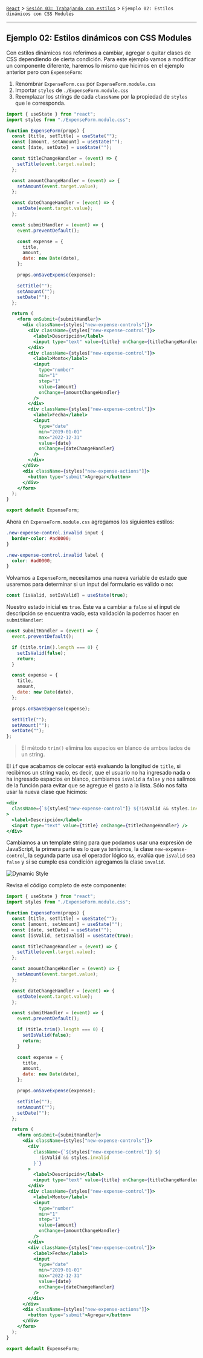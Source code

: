 [`React`](../../README.md) > [`Sesión 03: Trabajando con estilos`](../Readme.md) > `Ejemplo 02: Estilos dinámicos con CSS Modules`

---

## Ejemplo 02: Estilos dinámicos con CSS Modules

Con estilos dinámicos nos referimos a cambiar, agregar o quitar clases de CSS dependiendo de cierta condición. Para este ejemplo vamos a modificar un componente diferente, haremos lo mismo que hicimos en el ejemplo anterior pero con `ExpenseForm`:

1. Renombrar `ExpenseForm.css` por `ExpenseForm.module.css`
2. Importar `styles` de `./ExpenseForm.module.css`
3. Reemplazar los strings de cada `className` por la propiedad de `styles` que le corresponda.

```jsx
import { useState } from "react";
import styles from "./ExpenseForm.module.css";

function ExpenseForm(props) {
  const [title, setTitle] = useState("");
  const [amount, setAmount] = useState("");
  const [date, setDate] = useState("");

  const titleChangeHandler = (event) => {
    setTitle(event.target.value);
  };

  const amountChangeHandler = (event) => {
    setAmount(event.target.value);
  };

  const dateChangeHandler = (event) => {
    setDate(event.target.value);
  };

  const submitHandler = (event) => {
    event.preventDefault();

    const expense = {
      title,
      amount,
      date: new Date(date),
    };

    props.onSaveExpense(expense);

    setTitle("");
    setAmount("");
    setDate("");
  };

  return (
    <form onSubmit={submitHandler}>
      <div className={styles["new-expense-controls"]}>
        <div className={styles["new-expense-control"]}>
          <label>Descripción</label>
          <input type="text" value={title} onChange={titleChangeHandler} />
        </div>
        <div className={styles["new-expense-control"]}>
          <label>Monto</label>
          <input
            type="number"
            min="1"
            step="1"
            value={amount}
            onChange={amountChangeHandler}
          />
        </div>
        <div className={styles["new-expense-control"]}>
          <label>Fecha</label>
          <input
            type="date"
            min="2019-01-01"
            max="2022-12-31"
            value={date}
            onChange={dateChangeHandler}
          />
        </div>
      </div>
      <div className={styles["new-expense-actions"]}>
        <button type="submit">Agregar</button>
      </div>
    </form>
  );
}

export default ExpenseForm;
```

Ahora en `ExpenseForm.module.css` agregamos los siguientes estilos:

```css
.new-expense-control.invalid input {
  border-color: #ad0000;
}

.new-expense-control.invalid label {
  color: #ad0000;
}
```

Volvamos a `ExpenseForm`, necesitamos una nueva variable de estado que usaremos para determinar si un input del formulario es válido o no:

```jsx
const [isValid, setIsValid] = useState(true);
```

Nuestro estado inicial es `true`. Este va a cambiar a `false` si el input de descripción se encuentra vacío, esta validación la podemos hacer en `submitHandler`:

```jsx
const submitHandler = (event) => {
  event.preventDefault();

  if (title.trim().length === 0) {
    setIsValid(false);
    return;
  }

  const expense = {
    title,
    amount,
    date: new Date(date),
  };

  props.onSaveExpense(expense);

  setTitle("");
  setAmount("");
  setDate("");
};
```

> El método `trim()` elimina los espacios en blanco de ambos lados de un string.

El `if` que acabamos de colocar está evaluando la longitud de `title`, si recibimos un string vacío, es decir, que el usuario no ha ingresado nada o ha ingresado espacios en blanco, cambiamos `isValid` a `false` y nos salimos de la función para evitar que se agregue el gasto a la lista. Sólo nos falta usar la nueva clase que hicimos:

```jsx
<div
  className={`${styles["new-expense-control"]} ${!isValid && styles.invalid}`}
>
  <label>Descripción</label>
  <input type="text" value={title} onChange={titleChangeHandler} />
</div>
```

Cambiamos a un template string para que podamos usar una expresión de JavaScript, la primera parte es lo que ya teníamos, la clase `new-expense-control`, la segunda parte usa el operador lógico `&&`, evalúa que `isValid` sea `false` y si se cumple esa condición agregamos la clase `invalid`.

![Dynamic Style](./assets/dynamic-style.gif)

Revisa el código completo de este componente:

```jsx
import { useState } from "react";
import styles from "./ExpenseForm.module.css";

function ExpenseForm(props) {
  const [title, setTitle] = useState("");
  const [amount, setAmount] = useState("");
  const [date, setDate] = useState("");
  const [isValid, setIsValid] = useState(true);

  const titleChangeHandler = (event) => {
    setTitle(event.target.value);
  };

  const amountChangeHandler = (event) => {
    setAmount(event.target.value);
  };

  const dateChangeHandler = (event) => {
    setDate(event.target.value);
  };

  const submitHandler = (event) => {
    event.preventDefault();

    if (title.trim().length === 0) {
      setIsValid(false);
      return;
    }

    const expense = {
      title,
      amount,
      date: new Date(date),
    };

    props.onSaveExpense(expense);

    setTitle("");
    setAmount("");
    setDate("");
  };

  return (
    <form onSubmit={submitHandler}>
      <div className={styles["new-expense-controls"]}>
        <div
          className={`${styles["new-expense-control"]} ${
            !isValid && styles.invalid
          }`}
        >
          <label>Descripción</label>
          <input type="text" value={title} onChange={titleChangeHandler} />
        </div>
        <div className={styles["new-expense-control"]}>
          <label>Monto</label>
          <input
            type="number"
            min="1"
            step="1"
            value={amount}
            onChange={amountChangeHandler}
          />
        </div>
        <div className={styles["new-expense-control"]}>
          <label>Fecha</label>
          <input
            type="date"
            min="2019-01-01"
            max="2022-12-31"
            value={date}
            onChange={dateChangeHandler}
          />
        </div>
      </div>
      <div className={styles["new-expense-actions"]}>
        <button type="submit">Agregar</button>
      </div>
    </form>
  );
}

export default ExpenseForm;
```
